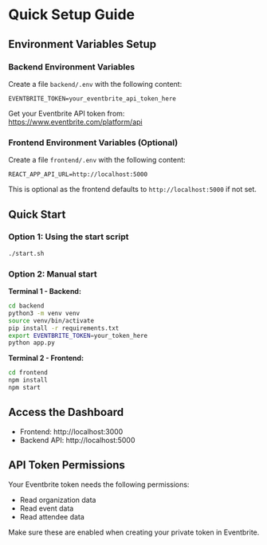 # Quick Setup Guide

## Environment Variables Setup

### Backend Environment Variables

Create a file `backend/.env` with the following content:

```
EVENTBRITE_TOKEN=your_eventbrite_api_token_here
```

Get your Eventbrite API token from: https://www.eventbrite.com/platform/api

### Frontend Environment Variables (Optional)

Create a file `frontend/.env` with the following content:

```
REACT_APP_API_URL=http://localhost:5000
```

This is optional as the frontend defaults to `http://localhost:5000` if not set.

## Quick Start

### Option 1: Using the start script

```bash
./start.sh
```

### Option 2: Manual start

**Terminal 1 - Backend:**
```bash
cd backend
python3 -m venv venv
source venv/bin/activate
pip install -r requirements.txt
export EVENTBRITE_TOKEN=your_token_here
python app.py
```

**Terminal 2 - Frontend:**
```bash
cd frontend
npm install
npm start
```

## Access the Dashboard

- Frontend: http://localhost:3000
- Backend API: http://localhost:5000

## API Token Permissions

Your Eventbrite token needs the following permissions:
- Read organization data
- Read event data
- Read attendee data

Make sure these are enabled when creating your private token in Eventbrite.

